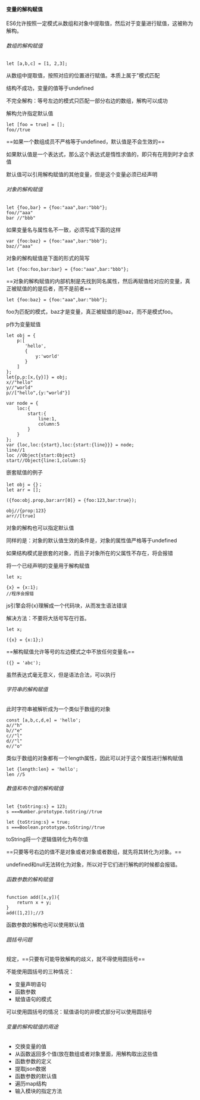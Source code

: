 ####  变量的解构赋值
ES6允许按照一定模式从数组和对象中提取值，然后对于变量进行赋值，这被称为解构。

###### 数组的解构赋值
```
let [a,b,c] = [1, 2,3];
```
从数组中提取值，按照对应的位置进行赋值。本质上属于"模式匹配

结构不成功，变量的值等于undefined

不完全解构：等号左边的模式只匹配一部分右边的数组，解构可以成功

解构允许指定默认值

```
let [foo = true] = [];
foo//true
```
==如果一个数组成员不严格等于undefined，默认值是不会生效的==

如果默认值是一个表达式，那么这个表达式是惰性求值的，即只有在用到时才会求值

默认值可以引用解构赋值的其他变量，但是这个变量必须已经声明

###### 对象的解构赋值


```
let {foo,bar} = {foo:"aaa",bar:"bbb"};
foo//"aaa"
bar //"bbb"
```
如果变量名与属性名不一致，必须写成下面的这样

```
var {foo:baz} = {foo:"aaa",bar:"bbb"};
baz//"aaa"
```
对象的解构赋值是下面的形式的简写

```
let {foo:foo,bar:bar} = {foo:"aaa",bar:"bbb"};
```
==对象的解构赋值的内部机制是先找到同名属性，然后再赋值给对应的变量，真正被赋值的的是后者，而不是前者==

```
let {foo:baz} = {foo:"aaa",bar:"bbb"};

```
foo为匹配的模式，baz才是变量，真正被赋值的是baz，而不是模式foo。

p作为变量赋值

```
let obj = {
    p:[
       'hello',
       {
           y:'world'
       }
    ]
};
let{p,p:[x,{y}]} = obj;
x//"hello"
y//"world"
p//["hello",{y:"world"}]
```

```
var node = {
    loc:{
        start:{
            line:1,
            column:5
        }
    }
};
var {loc,loc:{start},loc:{start:{line}}} = node;
line//1
loc //Object{start:Object}
start//Object{line:1,column:5}
```
嵌套赋值的例子

```
let obj = {}；
let arr = [];

({foo:obj.prop,bar:arr[0]} = {foo:123,bar:true});

obj//{prop:123}
arr//[true]
```
对象的解构也可以指定默认值

同样的是：对象的默认值生效的条件是，对象的属性值严格等于undefined

如果结构模式是嵌套的对象，而且子对象所在的父属性不存在，将会报错

将一个已经声明的变量用于解构赋值

```
let x;

{x} = {x:1};
//程序会报错
```
js引擎会将{x}理解成一个代码块，从而发生语法错误

解决方法：不要将大括号写在行首。

```
let x;

({x} = {x:1};)
```
==解构赋值允许等号的左边模式之中不放任何变量名==


```
({} = 'abc');
```
虽然表达式毫无意义，但是语法合法，可以执行

###### 字符串的解构赋值
此时字符串被解析成为一个类似于数组的对象


```
const [a,b,c,d,e] = 'hello';
a//"h"
b//"e"
c//"l"
d//"l"
e//"o"
```
类似于数组的对象都有一个length属性，因此可以对于这个属性进行解构赋值

```
let {length:len} = 'hello';
len //5
```
###### 数值和布尔值的解构赋值
```
let {toString:s} = 123;
s ===Number.prototype.toString//true

let {toString:s} = true;
s ===Boolean.prototype.toString//true
```
toString将一个逻辑值转化为布尔值

==只要等号右边的值不是对象或者对象或者数组，就先将其转化为对象。==

undefined和null无法转化为对象，所以对于它们进行解构的时候都会报错。

###### 函数参数的解构赋值


```
function add([x,y]){
    return x + y;
}
add([1,2]);//3
```
函数参数的解构也可以使用默认值

###### 圆括号问题
规定，==只要有可能导致解构的歧义，就不得使用圆括号==

不能使用圆括号的三种情况：

- 变量声明语句
- 函数参数
- 赋值语句的模式

可以使用圆括号的情况：赋值语句的非模式部分可以使用圆括号

###### 变量的解构赋值的用途
- 交换变量的值
- 从函数返回多个值(放在数组或者对象里面，用解构取出这些值
- 函数参数的定义
- 提取json数据
- 函数参数的默认值
- 遍历map结构
- 输入模块的指定方法